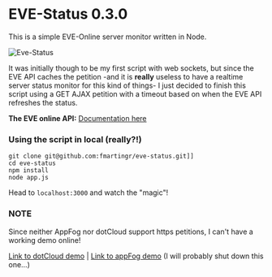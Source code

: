 EVE-Status 0.3.0
================

This is a simple EVE-Online server monitor written in Node.

![Eve-Status](http://cdn.fmartingr.com/github/eve-status.png)

It was initially though to be my first script with web sockets, but since the EVE API caches the petition -and it is **really** useless to have a realtime server status monitor for this kind of things- I just decided to finish this script using  a GET AJAX petition with a timeout based on when the EVE API refreshes the status.

**The EVE online API:** [Documentation here](http://wiki.eveonline.com/en/wiki/EVE_API_Misc_Server_Status)

### Using the script in local (really?!)

```
git clone git@github.com:fmartingr/eve-status.git]]
cd eve-status
npm install
node app.js
```

Head to `localhost:3000` and watch the "magic"!

### NOTE
Since neither AppFog nor dotCloud support https petitions, I can't have a working demo online!

[Link to dotCloud demo](http://evestatus-fmartingr.dotcloud.com/) | [Link to appFog demo](http://eve-status.eu01.aws.af.cm/) (I will probably shut down this one…)